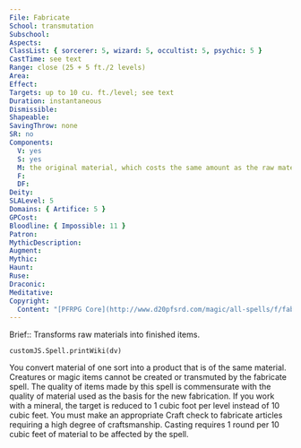 ```yaml
---
File: Fabricate
School: transmutation
Subschool: 
Aspects: 
ClassList: { sorcerer: 5, wizard: 5, occultist: 5, psychic: 5 }
CastTime: see text
Range: close (25 + 5 ft./2 levels)
Area: 
Effect: 
Targets: up to 10 cu. ft./level; see text
Duration: instantaneous
Dismissible: 
Shapeable: 
SavingThrow: none
SR: no
Components:
  V: yes
  S: yes
  M: the original material, which costs the same amount as the raw materials required to craft the item to be created
  F: 
  DF: 
Deity: 
SLALevel: 5
Domains: { Artifice: 5 }
GPCost: 
Bloodline: { Impossible: 11 }
Patron: 
MythicDescription: 
Augment: 
Mythic: 
Haunt: 
Ruse: 
Draconic: 
Meditative: 
Copyright:
  Content: "[PFRPG Core](http://www.d20pfsrd.com/magic/all-spells/f/fabricate)"
---
```

Brief:: Transforms raw materials into finished items.

```dataviewjs
customJS.Spell.printWiki(dv)
```

You convert material of one sort into a product that is of the same material. Creatures or magic items cannot be created or transmuted by the fabricate spell. The quality of items made by this spell is commensurate with the quality of material used as the basis for the new fabrication. If you work with a mineral, the target is reduced to 1 cubic foot per level instead of 10 cubic feet. You must make an appropriate Craft check to fabricate articles requiring a high degree of craftsmanship. Casting requires 1 round per 10 cubic feet of material to be affected by the spell.
